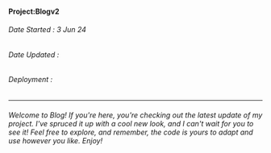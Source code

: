 #### Project:Blogv2
###### Date Started : 3 Jun 24
###### Date Updated :
###### Deployment :
---
###### Welcome to Blog! If you're here, you're checking out the latest update of my project. I've spruced it up with a cool new look, and I can't wait for you to see it! Feel free to explore, and remember, the code is yours to adapt and use however you like. Enjoy! ######


